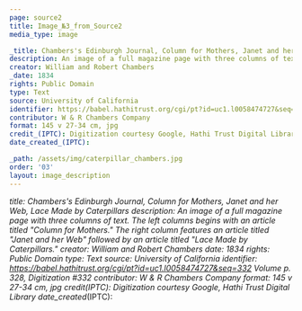 ```yaml
---
page: source2
title: Image_№3_from_Source2
media_type: image

_title: Chambers's Edinburgh Journal, Column for Mothers, Janet and her Web, Lace Made by Caterpillars
description: An image of a full magazine page with three columns of text. The left columns begins with an article titled "Column for Mothers." The right column features an article titled "Janet and her Web" followed by an article titled "Lace Made by Caterpillars." 
creator: William and Robert Chambers
_date: 1834
rights: Public Domain
type: Text
source: University of California
identifier: https://babel.hathitrust.org/cgi/pt?id=uc1.l0058474727&seq=332 Volume p. 328, Digitization #332
contributor: W & R Chambers Company
format: 145 v 27-34 cm, jpg
credit_(IPTC): Digitization courtesy Google, Hathi Trust Digital Library
date_created_(IPTC):

_path: /assets/img/caterpillar_chambers.jpg
order: '03'
layout: image_description
---
```


_title: Chambers's Edinburgh Journal, Column for Mothers, Janet and her Web, Lace Made by Caterpillars
description: An image of a full magazine page with three columns of text. The left columns begins with an article titled "Column for Mothers." The right column features an article titled "Janet and her Web" followed by an article titled "Lace Made by Caterpillars." 
creator: William and Robert Chambers
_date: 1834
rights: Public Domain
type: Text
source: University of California
identifier: https://babel.hathitrust.org/cgi/pt?id=uc1.l0058474727&seq=332 Volume p. 328, Digitization #332
contributor: W & R Chambers Company
format: 145 v 27-34 cm, jpg
credit_(IPTC): Digitization courtesy Google, Hathi Trust Digital Library
date_created_(IPTC):

